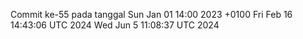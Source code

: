 Commit ke-55 pada tanggal Sun Jan 01 14:00 2023 +0100
Fri Feb 16 14:43:06 UTC 2024
Wed Jun  5 11:08:37 UTC 2024
